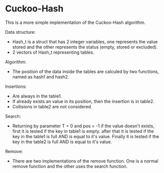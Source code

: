 # Cuckoo-Hash
This is a more simple implementation of the Cuckoo-Hash algorithm.

Data structure:
- Hash_t is a struct that has 2 integer variables, one represents the value stored and the other represents the status (empty, stored or excluded).
- 2 vectors of Hash_t representing tables.

Algorithm:
- The position of the data inside the tables are calculed by two functions, named as hash1 and hash2.

Insertions:
- Are always in the table1.
- If already exists an value in its position, then the insertion is in table2.
- Collisions in table2 are not considered.

Search:
- Returning by parameter T = 0 and pos = -1 if the value doesn't exists, first it is tested if the key in table1 is empty. after that it is tested if the key in the table1 is full AND is equal to it's value. Finally it is tested if the key in the table2 is full AND is equal to it's value.

Remove:
- There are two implementations of the remove function. One is a normal remove function and the other uses the search function.
